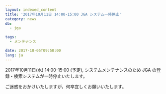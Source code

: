 ```yaml
---
layout: indexed_content
title: '2017年10月11日 14:00-15:00 JGA システム一時停止'
category: news
db:
  - jga

tags:
  - メンテナンス

date: 2017-10-05T09:50:00
lang: ja
---
```


<p>2017年10月11日(水) 14:00-15:00 (予定), システムメンテナンスのため JGA の登録・検索システムが一時停止いたします。</p>

<p>ご迷惑をおかけいたしますが，何卒宜しくお願いいたします。</p>
